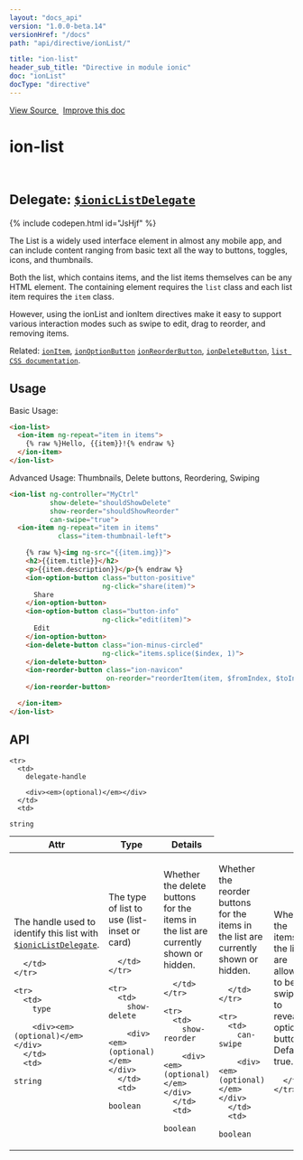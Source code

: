 ```yaml
---
layout: "docs_api"
version: "1.0.0-beta.14"
versionHref: "/docs"
path: "api/directive/ionList/"

title: "ion-list"
header_sub_title: "Directive in module ionic"
doc: "ionList"
docType: "directive"
---
```


<div class="improve-docs">
  <a href='http://github.com/driftyco/ionic/tree/master/js/angular/directive/list.js#L1'>
    View Source
  </a>
  &nbsp;
  <a href='http://github.com/driftyco/ionic/edit/master/js/angular/directive/list.js#L1'>
    Improve this doc
  </a>
</div>




<h1 class="api-title">

  ion-list



<br/>
<small>
  Delegate: <a href="/docs/api/service/$ionicListDelegate/"><code>$ionicListDelegate</code></a>
</small>

</h1>


{% include codepen.html id="JsHjf" %}




The List is a widely used interface element in almost any mobile app, and can include
content ranging from basic text all the way to buttons, toggles, icons, and thumbnails.

Both the list, which contains items, and the list items themselves can be any HTML
element. The containing element requires the `list` class and each list item requires
the `item` class.

However, using the ionList and ionItem directives make it easy to support various
interaction modes such as swipe to edit, drag to reorder, and removing items.

Related: <a href="/docs/api/directive/ionItem/"><code>ionItem</code></a>, <a href="/docs/api/directive/ionOptionButton/"><code>ionOptionButton</code></a>
<a href="/docs/api/directive/ionReorderButton/"><code>ionReorderButton</code></a>, <a href="/docs/api/directive/ionDeleteButton/"><code>ionDeleteButton</code></a>, [`list CSS documentation`](/docs/components/#list).









<h2 id="usage">Usage</h2>

Basic Usage:

```html
<ion-list>
  <ion-item ng-repeat="item in items">
    {% raw %}Hello, {{item}}!{% endraw %}
  </ion-item>
</ion-list>
```

Advanced Usage: Thumbnails, Delete buttons, Reordering, Swiping

```html
<ion-list ng-controller="MyCtrl"
          show-delete="shouldShowDelete"
          show-reorder="shouldShowReorder"
          can-swipe="true">
  <ion-item ng-repeat="item in items"
            class="item-thumbnail-left">

    {% raw %}<img ng-src="{{item.img}}">
    <h2>{{item.title}}</h2>
    <p>{{item.description}}</p>{% endraw %}
    <ion-option-button class="button-positive"
                       ng-click="share(item)">
      Share
    </ion-option-button>
    <ion-option-button class="button-info"
                       ng-click="edit(item)">
      Edit
    </ion-option-button>
    <ion-delete-button class="ion-minus-circled"
                       ng-click="items.splice($index, 1)">
    </ion-delete-button>
    <ion-reorder-button class="ion-navicon"
                        on-reorder="reorderItem(item, $fromIndex, $toIndex)">
    </ion-reorder-button>

  </ion-item>
</ion-list>
```


<h2 id="api" style="clear:both;">API</h2>

<table class="table" style="margin:0;">
  <thead>
    <tr>
      <th>Attr</th>
      <th>Type</th>
      <th>Details</th>
    </tr>
  </thead>
  <tbody>

    <tr>
      <td>
        delegate-handle

        <div><em>(optional)</em></div>
      </td>
      <td>

  <code>string</code>
      </td>
      <td>
        <p>The handle used to identify this list with
<a href="/docs/api/service/$ionicListDelegate/"><code>$ionicListDelegate</code></a>.</p>


      </td>
    </tr>

    <tr>
      <td>
        type

        <div><em>(optional)</em></div>
      </td>
      <td>

  <code>string</code>
      </td>
      <td>
        <p>The type of list to use (list-inset or card)</p>


      </td>
    </tr>

    <tr>
      <td>
        show-delete

        <div><em>(optional)</em></div>
      </td>
      <td>

  <code>boolean</code>
      </td>
      <td>
        <p>Whether the delete buttons for the items in the list are
currently shown or hidden.</p>


      </td>
    </tr>

    <tr>
      <td>
        show-reorder

        <div><em>(optional)</em></div>
      </td>
      <td>

  <code>boolean</code>
      </td>
      <td>
        <p>Whether the reorder buttons for the items in the list are
currently shown or hidden.</p>


      </td>
    </tr>

    <tr>
      <td>
        can-swipe

        <div><em>(optional)</em></div>
      </td>
      <td>

  <code>boolean</code>
      </td>
      <td>
        <p>Whether the items in the list are allowed to be swiped to reveal
option buttons. Default: true.</p>


      </td>
    </tr>

  </tbody>
</table>









